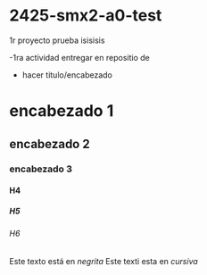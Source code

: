 # 2425-smx2-a0-test
1r proyecto prueba
isisisis

-1ra actividad entregar en repositio de 
- hacer titulo/encabezado
# encabezado 1
## encabezado 2 
### encabezado 3
#### H4
##### H5
###### H6

Este texto está en *negrita*
Este texti esta en _cursiva_

